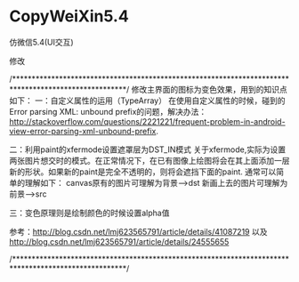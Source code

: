 CopyWeiXin5.4
=============

仿微信5.4(UI交互)

修改

/*****************************************************************************************************/
修改主界面的图标为变色效果，用到的知识点如下：
一：自定义属性的运用（TypeArray）
  在使用自定义属性的时候，碰到的 Error parsing XML: unbound prefix的问题，解决办法：http://stackoverflow.com/questions/2221221/frequent-problem-in-android-view-error-parsing-xml-unbound-prefix.

二：利用paint的xfermode设置遮罩层为DST_IN模式
  关于xfermode,实际为设置两张图片想交时的模式。在正常情况下，在已有图像上绘图将会在其上面添加一层新的形状。如果新的paint是完全不透明的，则将会遮挡下面的paint.
  通常可以简单的理解如下：
  canvas原有的图片可理解为背景-->dst
  新画上去的图片可理解为前景-->src

三：变色原理则是绘制颜色的时候设置alpha值

参考：http://blog.csdn.net/lmj623565791/article/details/41087219 以及 http://blog.csdn.net/lmj623565791/article/details/24555655

/*****************************************************************************************************/
